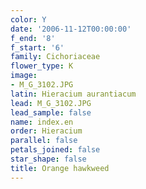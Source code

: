 ```yaml
---
color: Y
date: '2006-11-12T00:00:00'
f_end: '8'
f_start: '6'
family: Cichoriaceae
flower_type: K
image:
- M_G_3102.JPG
latin: Hieracium aurantiacum
lead: M_G_3102.JPG
lead_sample: false
name: index.en
order: Hieracium
parallel: false
petals_joined: false
star_shape: false
title: Orange hawkweed
---
```

